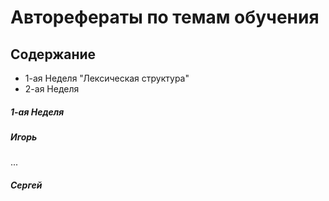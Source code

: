 # Авторефераты по темам обучения

## Содержание
* 1-ая Неделя "Лексическая структура" 
* 2-ая Неделя

##### 1-ая Неделя 
##### Игорь
...
##### Сергей

